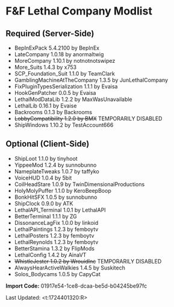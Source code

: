 # F&F Lethal Company Modlist

## Required (Server-Side)

- BepInExPack 5.4.2100 by BepInEx
- LateCompany 1.0.18 by anormaltwig
- MoreCompany 1.10.1 by notnotnotswipez
- More_Suits 1.4.3 by x753
- SCP_Foundation_Suit 1.1.0 by TeamClark
- GamblingMachineAtTheCompany 1.3.5 by JunLethalCompany
- FixPluginTypesSerialization 1.1.1 by Evaisa
- HookGenPatcher 0.0.5 by Evaisa
- LethalModDataLib 1.2.2 by MaxWasUnavailable
- LethalLib 0.16.1 by Evaise
- Backrooms 0.1.3 by Backrooms
- ~~LobbyCompatibility 1.2.0 by BMX~~ TEMPORARILY DISABLED
- ShipWindows 1.10.2 by TestAccount666 

## Optional (Client-Side)

- ShipLoot 1.1.0 by tinyhoot
- YippeeMod 1.2.4 by sunnobunno
- NameplateTweaks 1.0.7 by taffyko
- VoiceHUD 1.0.4 by 5bit
- CoilHeadStare 1.0.9 by TwinDimensionalProductions
- HolyMolyPuffer 1.1.0 by KeroBeepBoop
- BonkHitSFX 1.0.5 by sunnobunno
- ShipClock 0.9.0 by ATK
- LethalAPI_Terminal 1.0.1 by LethalAPI
- BetterTerminal 1.1.1 by ZG
- DissonanceLagFix 1.0.0 by linkoid
- LethalPaintings 1.2.3 by femboytv
- LethalPosters 1.2.3 by femboytv
- LethalReynolds 1.2.3 by femboytv
- BetterStamina 1.3.2 by FlipMods
- LethalConfig 1.4.2 by AinaVT
- ~~WhistleJester 1.0.2 by WrouidInc~~ TEMPORARILY DISABLED
- AlwaysHearActiveWalkies 1.4.5 by Suskitech
- Solos_Bodycams 1.0.5 by CapyCat

**Import Code:** 01917e54-1ce8-dcaa-be5d-b04245be97fc

Last Updated: <t:1724401320:R>
